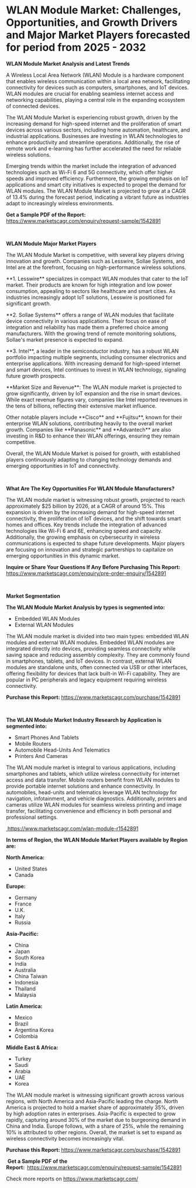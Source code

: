 <p><h1>WLAN Module Market: Challenges, Opportunities, and Growth Drivers and Major Market Players forecasted for period from 2025 - 2032</h1></p><p><strong>WLAN Module Market Analysis and Latest Trends</strong></p>
<p><p>A Wireless Local Area Network (WLAN) Module is a hardware component that enables wireless communication within a local area network, facilitating connectivity for devices such as computers, smartphones, and IoT devices. WLAN modules are crucial for enabling seamless internet access and networking capabilities, playing a central role in the expanding ecosystem of connected devices.</p><p>The WLAN Module Market is experiencing robust growth, driven by the increasing demand for high-speed internet and the proliferation of smart devices across various sectors, including home automation, healthcare, and industrial applications. Businesses are investing in WLAN technologies to enhance productivity and streamline operations. Additionally, the rise of remote work and e-learning has further accelerated the need for reliable wireless solutions.</p><p>Emerging trends within the market include the integration of advanced technologies such as Wi-Fi 6 and 5G connectivity, which offer higher speeds and improved efficiency. Furthermore, the growing emphasis on IoT applications and smart city initiatives is expected to propel the demand for WLAN modules. The WLAN Module Market is projected to grow at a CAGR of 13.4% during the forecast period, indicating a vibrant future as industries adapt to increasingly wireless environments.</p></p>
<p><strong>Get a Sample PDF of the Report:&nbsp;</strong> <a href="https://www.marketscagr.com/enquiry/request-sample/1542891?utm_campaign=2241&utm_medium=2&utm_source=Github&utm_content=ia&utm_term=11022025&utm_id=wlan-module">https://www.marketscagr.com/enquiry/request-sample/1542891</a></p>
<p>&nbsp;</p>
<p><strong>WLAN Module Major Market Players</strong></p>
<p><p>The WLAN Module Market is competitive, with several key players driving innovation and growth. Companies such as Lesswire, Sollae Systems, and Intel are at the forefront, focusing on high-performance wireless solutions.</p><p>**1. Lesswire** specializes in compact WLAN modules that cater to the IoT market. Their products are known for high integration and low power consumption, appealing to sectors like healthcare and smart cities. As industries increasingly adopt IoT solutions, Lesswire is positioned for significant growth.</p><p>**2. Sollae Systems** offers a range of WLAN modules that facilitate device connectivity in various applications. Their focus on ease of integration and reliability has made them a preferred choice among manufacturers. With the growing trend of remote monitoring solutions, Sollae's market presence is expected to expand.</p><p>**3. Intel**, a leader in the semiconductor industry, has a robust WLAN portfolio impacting multiple segments, including consumer electronics and enterprise applications. With increasing demand for high-speed internet and smart devices, Intel continues to invest in WLAN technology, signaling future growth prospects.</p><p>**Market Size and Revenue**: The WLAN module market is projected to grow significantly, driven by IoT expansion and the rise in smart devices. While exact revenue figures vary, companies like Intel reported revenues in the tens of billions, reflecting their extensive market influence.</p><p>Other notable players include **Cisco** and **Fujitsu**, known for their enterprise WLAN solutions, contributing heavily to the overall market growth. Companies like **Panasonic** and **Advantech** are also investing in R&D to enhance their WLAN offerings, ensuring they remain competitive.</p><p>Overall, the WLAN Module Market is poised for growth, with established players continuously adapting to changing technology demands and emerging opportunities in IoT and connectivity.</p></p>
<p>&nbsp;</p>
<p><strong>What Are The Key Opportunities For WLAN Module Manufacturers?</strong></p>
<p><p>The WLAN module market is witnessing robust growth, projected to reach approximately $25 billion by 2026, at a CAGR of around 15%. This expansion is driven by the increasing demand for high-speed internet connectivity, the proliferation of IoT devices, and the shift towards smart homes and offices. Key trends include the integration of advanced technologies like Wi-Fi 6 and 6E, enhancing speed and capacity. Additionally, the growing emphasis on cybersecurity in wireless communications is expected to shape future developments. Major players are focusing on innovation and strategic partnerships to capitalize on emerging opportunities in this dynamic market.</p></p>
<p><strong>Inquire or Share Your Questions If Any Before Purchasing This Report:</strong> <a href="https://www.marketscagr.com/enquiry/pre-order-enquiry/1542891?utm_campaign=2241&utm_medium=2&utm_source=Github&utm_content=ia&utm_term=11022025&utm_id=wlan-module">https://www.marketscagr.com/enquiry/pre-order-enquiry/1542891</a></p>
<p>&nbsp;</p>
<p><strong>Market Segmentation</strong></p>
<p><strong>The WLAN Module Market Analysis by types is segmented into:</strong></p>
<p><ul><li>Embedded WLAN Modules</li><li>External WLAN Modules</li></ul></p>
<p><p>The WLAN module market is divided into two main types: embedded WLAN modules and external WLAN modules. Embedded WLAN modules are integrated directly into devices, providing seamless connectivity while saving space and reducing assembly complexity. They are commonly found in smartphones, tablets, and IoT devices. In contrast, external WLAN modules are standalone units, often connected via USB or other interfaces, offering flexibility for devices that lack built-in Wi-Fi capability. They are popular in PC peripherals and legacy equipment requiring wireless connectivity.</p></p>
<p><strong>Purchase this Report:&nbsp;</strong><a href="https://www.marketscagr.com/purchase/1542891?utm_campaign=2241&utm_medium=2&utm_source=Github&utm_content=ia&utm_term=11022025&utm_id=wlan-module">https://www.marketscagr.com/purchase/1542891</a></p>
<p>&nbsp;</p>
<p><strong>The WLAN Module Market Industry Research by Application is segmented into:</strong></p>
<p><ul><li>Smart Phones And Tablets</li><li>Mobile Routers</li><li>Automobile Head-Units And Telematics</li><li>Printers And Cameras</li></ul></p>
<p><p>The WLAN module market is integral to various applications, including smartphones and tablets, which utilize wireless connectivity for internet access and data transfer. Mobile routers benefit from WLAN modules to provide portable internet solutions and enhance connectivity. In automobiles, head-units and telematics leverage WLAN technology for navigation, infotainment, and vehicle diagnostics. Additionally, printers and cameras utilize WLAN modules for seamless wireless printing and image transfer, facilitating convenience and efficiency in both personal and professional settings.</p></p>
<p><a href="https://www.marketscagr.com/wlan-module-r1542891?utm_campaign=2241&utm_medium=2&utm_source=Github&utm_content=ia&utm_term=11022025&utm_id=wlan-module">&nbsp;https://www.marketscagr.com/wlan-module-r1542891</a></p>
<p><strong>In terms of Region, the WLAN Module Market Players available by Region are:</strong></p>
<p>
    <p> <strong> North America: </strong>
        <ul>
            <li>United States</li>
            <li>Canada</li>
        </ul>
        </p> 
    <p> <strong> Europe: </strong>
        <ul>
            <li>Germany</li>
            <li>France</li>
            <li>U.K.</li>
            <li>Italy</li>
            <li>Russia</li>
        </ul>
        </p> 
    <p> <strong> Asia-Pacific: </strong>
        <ul>
            <li>China</li>
            <li>Japan</li>
            <li>South Korea</li>
            <li>India</li>
            <li>Australia</li>
            <li>China Taiwan</li>
            <li>Indonesia</li>
            <li>Thailand</li>
            <li>Malaysia</li>
        </ul>
        </p> 
    <p> <strong> Latin America: </strong>
        <ul>
            <li>Mexico</li>
            <li>Brazil</li>
            <li>Argentina Korea</li>
            <li>Colombia</li>
        </ul>
        </p> 
    <p> <strong> Middle East & Africa: </strong>
        <ul>
            <li>Turkey</li>
            <li>Saudi</li>
            <li>Arabia</li>
            <li>UAE</li>
            <li>Korea</li>
        </ul>
    </p>
    </p>
<p><p>The WLAN module market is witnessing significant growth across various regions, with North America and Asia-Pacific leading the charge. North America is projected to hold a market share of approximately 35%, driven by high adoption rates in enterprises. Asia-Pacific is expected to grow rapidly, capturing around 30% of the market due to burgeoning demand in China and India. Europe follows, with a share of 25%, while the remaining 10% is attributed to other regions. Overall, the market is set to expand as wireless connectivity becomes increasingly vital.</p></p>
<p><strong>Purchase this Report: </strong><a href="https://www.marketscagr.com/purchase/1542891?utm_campaign=2241&utm_medium=2&utm_source=Github&utm_content=ia&utm_term=11022025&utm_id=wlan-module">https://www.marketscagr.com/purchase/1542891</a></p>
<p>&nbsp;<strong>Get a Sample PDF of the Report:&nbsp;&nbsp;</strong><a href="https://www.marketscagr.com/enquiry/request-sample/1542891?utm_campaign=2241&utm_medium=2&utm_source=Github&utm_content=ia&utm_term=11022025&utm_id=wlan-module">https://www.marketscagr.com/enquiry/request-sample/1542891</a></p>
<p><strong></strong></p>
<p>Check more reports on <a href="https://www.marketscagr.com/?utm_campaign=2241&utm_medium=2&utm_source=Github&utm_content=ia&utm_term=11022025&utm_id=wlan-module">https://www.marketscagr.com/</a></p>